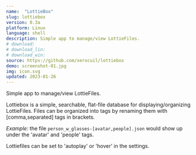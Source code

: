 ```yaml
---
name:  "LottieBox"
slug: lottiebox
version: 0.3a
platform: Linux
language: shell
description: Simple app to manage/view LottieFiles.
# download:
# download_lin:
# download_win:
source: https://github.com/xerocuil/lottiebox
demo: screenshot-01.jpg
img: icon.svg
updated: 2023-01-26
---
```


Simple app to manage/view LottieFiles.

Lottiebox is a simple, searchable, flat-file database for displaying/organizing LottieFiles. Files can be organized into tags by renaming them with \[comma,separated\] tags in brackets.

_Example:_ the file `person_w_glasses-[avatar,people].json` would show up under the 'avatar' and 'people' tags.

Lottiefiles can be set to 'autoplay' or 'hover' in the settings.

